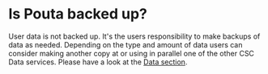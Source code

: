 # Is Pouta backed up?

User data is not backed up. It's the users responsibility to make backups of data as needed. Depending on the type and amount of data users can consider making another copy at or using in parallel one of the other CSC Data services. Please have a look at the [Data section](../../data/index.md).




